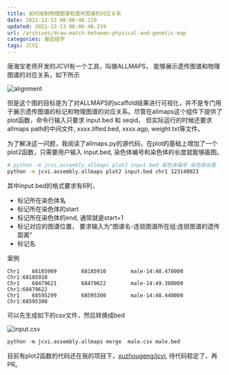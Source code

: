 ```yaml
---
title: 如何绘制物理图谱和遗传图谱的对应关系
date: 2021-12-13 06:06:48.219
updated: 2021-12-13 06:06:48.219
url: /archives/draw-match-between-physical-and-genetic-map
categories: 基因组学
tags: JCVI
---
```


唐海宝老师开发的JCVI有一个工具，叫做ALLMAPS， 能够展示遗传图谱和物理图谱的对应关系，如下所示

![alignment](https://halo-1252249331.cos.ap-shanghai.myqcloud.com/upload/2021/12/image-095b4255703740339a37cb6b768e356e.png)

但是这个图的目标是为了对ALLMAPS的scaffold结果进行可视化，并不是专门用于展示遗传图谱的标记和物理图谱的对应关系。尽管在allmaps这个组件下提供了plot函数，命令行输入只要求 input.bed 和 seqid， 但实际运行的时候还要求 allmaps path的中间文件, xxxx.lifted.bed, xxxx.agp, weight.txt等文件。

为了解决这一问题，我阅读了allmaps.py的源代码，在plot的基础上增加了一个plot2函数，只需要用户输入 input.bed, 染色体编号和染色体的长度就能够画图。

```bash
# python -m jcvi.assembly.allmaps plot2 input.bed 染色体编号 染色体长度
python -m jcvi.assembly.allmaps plot2 input.bed chr1 123140023
```

其中input.bed的格式要求有6列，

- 标记所在染色体名
- 标记所在染色体的start
- 标记所在染色体的end, 通常就是start+1
- 标记对应的图谱位置， 要求输入为"图谱名-连锁图谱所在组:连锁图谱的遗传距离"
- 标记名

案例

```text
Chr1    68185909        68185910        male-14:48.470000        Chr1:68185910
Chr1    68479621        68479622        male-14:49.380000        Chr1:68479622
Chr1    68595299        68595300        male-14:48.440000        Chr1:68595300

```

可以先生成如下的csv文件，然后转换成bed

![input.csv](https://halo-1252249331.cos.ap-shanghai.myqcloud.com/upload/2021/12/image-6dcf0d4e3efd45de994bfc1a7f646e97.png)

```python
python -m jcvi.assembly.allmaps merge  male.csv male.bed
```

目前有plot2函数的代码还在我的项目下，[xuzhougeng/jcvi](https://github.com/xuzhougeng/jcvi), 待代码稳定了，再PR。